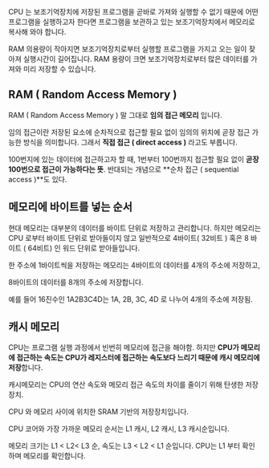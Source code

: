 CPU 는 보조기억장치에 저장된 프로그램을 곧바로 가져와 실행할 수 없기 때문에 어떤 프로그램을 실행하고자 한다면 프로그램을 보관하고 있는 보조기억장치에서 메모리로 복사해 와야 합니다. 

RAM 의용량이 작아지면 보조기억장치로부터 실행할 프로그램을 가지고 오는 일이 잦아져 실행시간이 길어집니다. RAM 용량이 크면 보조기억장치로부터 많은 데이터를 가져와 미리 저장할 수 있습니다.

## RAM ( Random Access Memory )

RAM ( Random Access Memory ) 말 그대로 **임의 접근 메모리** 입니다.

임의 접근이란 저장된 요소에 순차적으로 접근할 필요 없이 임의의 위치에 곧장 접근 가능한 방식을 의미합니다. 그래서 **직접 접근 ( direct access )** 라고도 부릅니다.

100번지에 있는 데이터에 접근하고자 할 때, 1번부터 100번까지 접근할 필요 없이 **곧장 100번으로 접근이 가능하다는 뜻**. 반대되는 개념으로 **순차 접근 ( sequential access )**도 있다.

## 메모리에 바이트를 넣는 순서

현대 메모리는 대부분의 데이터를 바이트 단위로 저장하고 관리합니다. 하지만 메모리는 CPU 로부터 바이트 단위로 받아들이지 않고 일반적으로 4바이트( 32비트 ) 혹은 8 바이트 ( 64비트) 인 워드 단위로 받아들입니다.

한 주소에 1바이트씩을 저장하는 메모리는 4바이트의 데이터를 4개의 주소에 저장하고,

8바이트의 데이터를 8개의 주소에 저장합니다.

예를 들어 16진수인 1A2B3C4D는 1A, 2B, 3C, 4D 로 나누어 4개의 주소에 저장됨.

## 캐시 메모리

CPU는 프로그램 실행 과정에서 빈번히 메모리에 접근을 해야함. 하지만 **CPU가 메모리에 접근하는 속도는 CPU가 레지스터에 접근하는 속도보다 느리기 때문에 캐시 메모리에 저장**합니다.

캐시메모리는 CPU의 연산 속도와 메모리 접근 속도의 차이를 줄이기 위해 탄생한 저장장치.

CPU 와 메모리 사이에 위치한 SRAM 기반의 저장장치입니다.

CPU 코어와 가장 가까운 메모리 순서는 L1 캐시, L2 캐시, L3 캐시순입니다.

메모리 크기는 L1 < L2< L3 순, 속도는 L3 < L2 < L1 순입니다. CPU는 L1 부터 확인하며 메모리를 확인합니다.